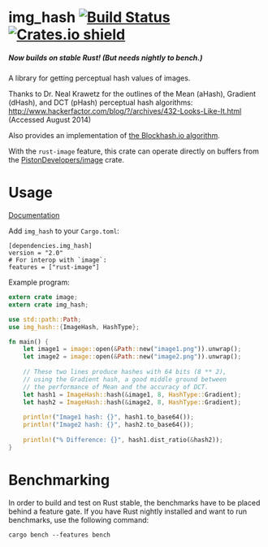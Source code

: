 img_hash [![Build Status](https://travis-ci.org/abonander/img_hash.svg?branch=master)](https://travis-ci.org/abonander/img_hash) [![Crates.io shield](https://img.shields.io/crates/v/img_hash.svg)](https://crates.io/crates/img_hash)
========

##### Now builds on stable Rust! (But needs nightly to bench.)

A library for getting perceptual hash values of images.

Thanks to Dr. Neal Krawetz for the outlines of the Mean (aHash), Gradient (dHash), and DCT (pHash) perceptual hash algorithms:  
http://www.hackerfactor.com/blog/?/archives/432-Looks-Like-It.html (Accessed August 2014)

Also provides an implementation of [the Blockhash.io algorithm](https://blockhash.io).

With the `rust-image` feature, this crate can operate directly on buffers from the [PistonDevelopers/image][1] crate.

[1]: https://github.com/PistonDevelopers/image 

Usage
=====
[Documentation](https://docs.rs/img_hash)


Add `img_hash` to your `Cargo.toml`:

    [dependencies.img_hash]
    version = "2.0"
    # For interop with `image`:
    features = ["rust-image"]
    
Example program:

```rust
extern crate image;
extern crate img_hash;

use std::path::Path;
use img_hash::{ImageHash, HashType};

fn main() {
    let image1 = image::open(&Path::new("image1.png")).unwrap();
    let image2 = image::open(&Path::new("image2.png")).unwrap();
    
    // These two lines produce hashes with 64 bits (8 ** 2),
    // using the Gradient hash, a good middle ground between 
    // the performance of Mean and the accuracy of DCT.
    let hash1 = ImageHash::hash(&image1, 8, HashType::Gradient);
    let hash2 = ImageHash::hash(&image2, 8, HashType::Gradient);
    
    println!("Image1 hash: {}", hash1.to_base64());
    println!("Image2 hash: {}", hash2.to_base64());
    
    println!("% Difference: {}", hash1.dist_ratio(&hash2));
}
```
   
Benchmarking
============

In order to build and test on Rust stable, the benchmarks have to be placed behind a feature gate. If you have Rust nightly installed and want to run benchmarks, use the following command:

```
cargo bench --features bench
```
